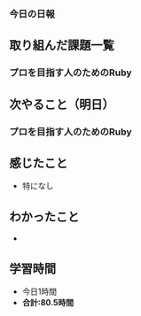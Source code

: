 ### 今日の日報
## 取り組んだ課題一覧
### プロを目指す人のためのRuby
## 次やること（明日）
### プロを目指す人のためのRuby
## 感じたこと
- 特になし
## わかったこと
- 
## 学習時間
- 今日1時間
- **合計:80.5時間**